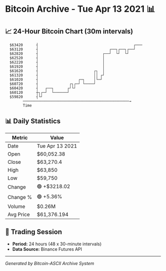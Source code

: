 # Bitcoin Archive - Tue Apr 13 2021 📊

## 📈 24-Hour Bitcoin Chart (30m intervals)

```
  $63420      ┤                                           ┌─── 
  $63120      ┤                                ┌──┐┌──┐┌──┘    
  $62820      ┤                             ┌──┘  └┘  └┘       
  $62520      ┤                             │                  
  $62220      ┤                             │                  
  $61920      ┤                             │                  
  $61620      ┤                         ┌┐  │                  
  $61320      ┤                         ││ ┌┘                  
  $61020      ┤                  ┌─┐    │└─┘                   
  $60720      ┤              ┌┐┌─┘ └────┘                      
  $60420      ┤   ┌──┐      ┌┘└┘                               
  $60120      ┼┐┌─┘  └──────┘                                  
  $59820      ┤└┘                                              
        ────────────────────────────────────────────────→
        Time
```

## 📊 Daily Statistics

| Metric | Value |
|--------|-------|
| Date | Tue Apr 13 2021 |
| Open | $60,052.38 |
| Close | $63,270.4 |
| High | $63,850 |
| Low | $59,750 |
| Change | 🟢 +$3218.02 |
| Change % | 🟢 +5.36% |
| Volume | $0.26M |
| Avg Price | $61,376.194 |

## 📅 Trading Session

- **Period:** 24 hours (48 x 30-minute intervals)
- **Data Source:** Binance Futures API

---
*Generated by Bitcoin-ASCII Archive System*
